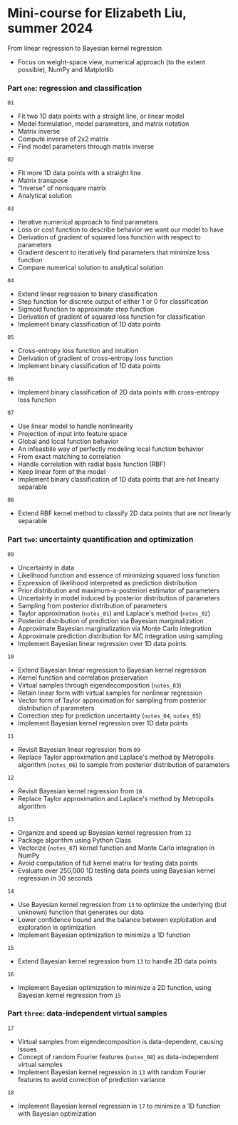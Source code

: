 # Mini-course for Elizabeth Liu, summer 2024

From linear regression to Bayesian kernel regression
* Focus on weight-space view, numerical approach (to the extent possible), NumPy and Matplotlib

### Part `one`: regression and classification

`01`
* Fit two 1D data points with a straight line, or linear model
* Model formulation, model parameters, and matrix notation
* Matrix inverse
* Compute inverse of 2x2 matrix
* Find model parameters through matrix inverse

`02`
* Fit more 1D data points with a straight line
* Matrix transpose
* "Inverse" of nonsquare matrix
* Analytical solution

`03`
* Iterative numerical approach to find parameters
* Loss or cost function to describe behavior we want our model to have
* Derivation of gradient of squared loss function with respect to parameters
* Gradient descent to iteratively find parameters that minimize loss function
* Compare numerical solution to analytical solution

`04`
* Extend linear regression to binary classification
* Step function for discrete output of either 1 or 0 for classification
* Sigmoid function to approximate step function
* Derivation of gradient of squared loss function for classification
* Implement binary classification of 1D data points

`05`
* Cross-entropy loss function and intuition
* Derivation of gradient of cross-entropy loss function
* Implement binary classification of 1D data points

`06`
* Implement binary classification of 2D data points with cross-entropy loss function

`07`
* Use linear model to handle nonlinearity
* Projection of input into feature space
* Global and local function behavior
* An infeasbile way of perfectly modeling local function behavior
* From exact matching to correlation
* Handle correlation with radial basis function (RBF)
* Keep linear form of the model
* Implement binary classification of 1D data points that are not linearly separable

`08`
* Extend RBF kernel method to classify 2D data points that are not linearly separable

### Part `two`: uncertainty quantification and optimization

`09`
* Uncertainty in data
* Likelihood function and essence of minimizing squared loss function
* Expression of likelihood interpreted as prediction distribution
* Prior distribution and maximum-a-posteriori estimator of parameters
* Uncertainty in model induced by posterior distribution of parameters
* Sampling from posterior distribution of parameters
* Taylor approximation (`notes_01`) and Laplace's method (`notes_02`)
* Posterior distribution of prediction via Bayesian marginalization
* Approximate Bayesian marginalization via Monte Carlo integration
* Approximate prediction distribution for MC integration using sampling
* Implement Bayesian linear regression over 1D data points

`10`
* Extend Bayesian linear regression to Bayesian kernel regression
* Kernel function and correlation preservation
* Virtual samples through eigendecomposition (`notes_03`)
* Retain linear form with virtual samples for nonlinear regression
* Vector form of Taylor approximation for sampling from posterior distribution of parameters
* Correction step for prediction uncertainty (`notes_04`, `notes_05`)
* Implement Bayesian kernel regression over 1D data points

`11`
* Revisit Bayesian linear regression from `09`
* Replace Taylor approximation and Laplace's method by Metropolis algorithm (`notes_06`) to sample from posterior distribution of parameters

`12`
* Revisit Bayesian kernel regression from `10`
* Replace Taylor approximation and Laplace's method by Metropolis algorithm

`13`
* Organize and speed up Bayesian kernel regression from `12`
* Package algorithm using Python Class
* Vectorize (`notes_07`) kernel function and Monte Carlo integration in NumPy
* Avoid computation of full kernel matrix for testing data points
* Evaluate over 250,000 1D testing data points using Bayesian kernel regression in 30 seconds

`14`
* Use Bayesian kernel regression from `13` to optimize the underlying (but unknown) function that generates our data
* Lower confidence bound and the balance between exploitation and exploration in optimization
* Implement Bayesian optimization to minimize a 1D function

`15`
* Extend Bayesian kernel regression from `13` to handle 2D data points

`16`
* Implement Bayesian optimization to minimize a 2D function, using Bayesian kernel regression from `15`

### Part `three`: data-independent virtual samples

`17`
* Virtual samples from eigendecomposition is data-dependent, causing issues
* Concept of random Fourier features (`notes_08`) as data-independent virtual samples
* Implement Bayesian kernel regression in `13` with random Fourier features to avoid correction of prediction variance

`18`
* Implement Bayesian kernel regression in `17` to minimize a 1D function with Bayesian optimization
